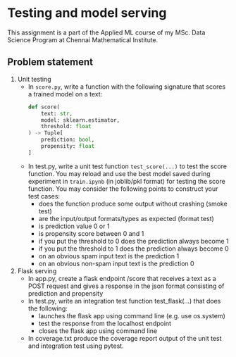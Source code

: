 # Testing and model serving

This assignment is a part of the Applied ML course of my MSc. Data Science Program at Chennai Mathematical Institute.

## Problem statement

1.  Unit testing
    - In `score.py`, write a function with the following signature that scores a trained model on a text:
      ```python
      def score(
          text: str,
          model: sklearn.estimator,
          threshold: float
      ) -> Tuple[
          prediction: bool,
          propensity: float
      ]
      ```
    - In test.py, write a unit test function `test_score(...)` to test the score function. You may reload and use the best model saved during experiment in `train.ipynb` (in joblib/pkl format) for testing the score function. You may consider the following points to construct your test cases:
      - does the function produce some output without crashing (smoke test)
      - are the input/output formats/types as expected (format test)
      - is prediction value 0 or 1
      - is propensity score between 0 and 1
      - if you put the threshold to 0 does the prediction always become 1
      - if you put the threshold to 1 does the prediction always become 0
      - on an obvious spam input text is the prediction 1
      - on an obvious non-spam input text is the prediction 0
2.  Flask serving
    - In app.py, create a flask endpoint /score that receives a text as a POST request and gives a response in the json format consisting of prediction and propensity
    - In test.py, write an integration test function test_flask(...) that does the following:
      - launches the flask app using command line (e.g. use os.system)
      - test the response from the localhost endpoint
      - closes the flask app using command line
    - In coverage.txt produce the coverage report output of the unit test and integration test using pytest.
